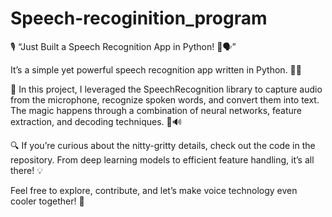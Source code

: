# Speech-recoginition_program
🎙️ “Just Built a Speech Recognition App in Python! 🐍🗣️”

 It’s a simple yet powerful speech recognition app written in Python. 🐍🎤

🌟 In this project, I leveraged the SpeechRecognition library to capture audio from the microphone, recognize spoken words, and convert them into text. The magic happens through a combination of neural networks, feature extraction, and decoding techniques. 🧠🔊

🔍 If you’re curious about the nitty-gritty details, check out the code in the repository. From deep learning models to efficient feature handling, it’s all there! 💡

Feel free to explore, contribute, and let’s make voice technology even cooler together! 🚀

